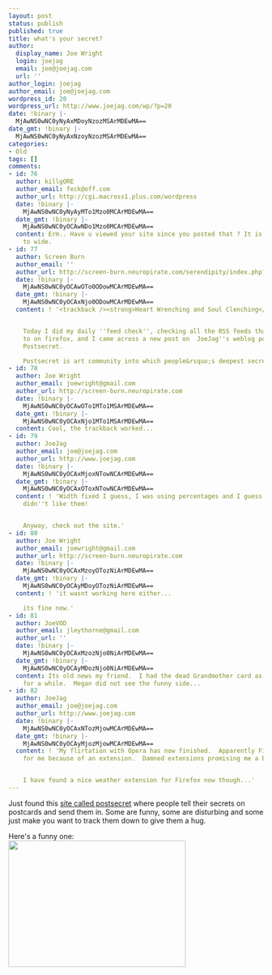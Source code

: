 ```yaml
---
layout: post
status: publish
published: true
title: what's your secret?
author:
  display_name: Joe Wright
  login: joejag
  email: joe@joejag.com
  url: ''
author_login: joejag
author_email: joe@joejag.com
wordpress_id: 20
wordpress_url: http://www.joejag.com/wp/?p=20
date: !binary |-
  MjAwNS0wNC0yNyAxMDoyNzozMSArMDEwMA==
date_gmt: !binary |-
  MjAwNS0wNC0yNyAxNzoyNzozMSArMDEwMA==
categories:
- Old
tags: []
comments:
- id: 76
  author: killgORE
  author_email: feck@off.com
  author_url: http://cgi.macross1.plus.com/wordpress
  date: !binary |-
    MjAwNS0wNC0yNyAyMTo1Mzo0MCArMDEwMA==
  date_gmt: !binary |-
    MjAwNS0wNC0yOCAwNDo1Mzo0MCArMDEwMA==
  content: Erm.. Have u viewed your site since you posted that ? It is WAAAAAAaaaaaaaaaaaaaaaay
    to wide.
- id: 77
  author: Screen Burn
  author_email: ''
  author_url: http://screen-burn.neuropirate.com/serendipity/index.php?/archives/110-Heart-Wrenching-and-Soul-Clenching.html
  date: !binary |-
    MjAwNS0wNC0yOCAwOTo0ODowMCArMDEwMA==
  date_gmt: !binary |-
    MjAwNS0wNC0yOCAxNjo0ODowMCArMDEwMA==
  content: ! '<trackback /><strong>Heart Wrenching and Soul Clenching</strong>


    Today I did my daily ''feed check'', checking all the RSS feeds that I am subscribed
    to on firefox, and I came across a new post on  JoeJag''s weblog pointing towards
    Postsecret.

    Postsecret is art community into which people&rsquo;s deepest secrets are po...'
- id: 78
  author: Joe Wright
  author_email: joewright@gmail.com
  author_url: http://screen-burn.neuropirate.com
  date: !binary |-
    MjAwNS0wNC0yOCAwOTo1MTo1MSArMDEwMA==
  date_gmt: !binary |-
    MjAwNS0wNC0yOCAxNjo1MTo1MSArMDEwMA==
  content: Cool, the trackback worked...
- id: 79
  author: JoeJag
  author_email: joe@joejag.com
  author_url: http://www.joejag.com
  date: !binary |-
    MjAwNS0wNC0yOCAxMjoxNTowNCArMDEwMA==
  date_gmt: !binary |-
    MjAwNS0wNC0yOCAxOToxNTowNCArMDEwMA==
  content: ! 'Width fixed I guess, I was using percentages and I guess your browser
    didn''t like them!


    Anyway, check out the site.'
- id: 80
  author: Joe Wright
  author_email: joewright@gmail.com
  author_url: http://screen-burn.neuropirate.com
  date: !binary |-
    MjAwNS0wNC0yOCAxMzoyOTozNiArMDEwMA==
  date_gmt: !binary |-
    MjAwNS0wNC0yOCAyMDoyOTozNiArMDEwMA==
  content: ! 'it wasnt working here either...

    its fine now.'
- id: 81
  author: JoeVOD
  author_email: jleythorne@gmail.com
  author_url: ''
  date: !binary |-
    MjAwNS0wNC0yOCAxMzozNjo0NiArMDEwMA==
  date_gmt: !binary |-
    MjAwNS0wNC0yOCAyMDozNjo0NiArMDEwMA==
  content: Its old news my friend.  I had the dead Grandmother card as my desktop
    for a while.  Megan did not see the funny side...
- id: 82
  author: JoeJag
  author_email: joe@joejag.com
  author_url: http://www.joejag.com
  date: !binary |-
    MjAwNS0wNC0yOCAxNTozMjowMCArMDEwMA==
  date_gmt: !binary |-
    MjAwNS0wNC0yOCAyMjozMjowMCArMDEwMA==
  content: ! 'My flirtation with Opera has now finished.  Apparently Firefox was crashing
    for me because of an extension.  Damned extensions promising me a better life.


    I have found a nice weather extension for Firefox now though...'
---
```

<p>Just found this <a href="http://postsecret.blogspot.com/">site called postsecret</a> where people tell their secrets on postcards and send them in.  Some are funny, some are disturbing and some just make you want to track them down to give them a hug.</p>
<p>Here's a funny one:<br />
<img src="/i/ticket.jpg" height="250" width="350"></p>
